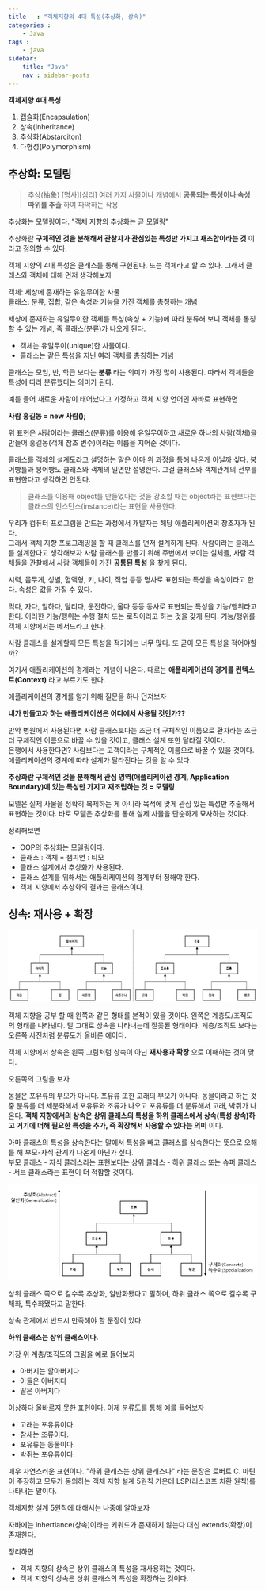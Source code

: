 ```yaml
---
title   : "객체지향의 4대 특성(추상화, 상속)"
categories : 
    - Java
tags : 
    - java
sidebar:
    title: "Java"
    nav : sidebar-posts
---  
```



__객체지향 4대 특성__  
1. 캡슐화(Encapsulation)
2. 상속(Inheritance)
3. 추상화(Abstarciton)
4. 다형성(Polymorphism)

## 추상화: 모델링  

> 추상(抽象) [명사][심리] 여러 가지 사물이나 개념에서 __공통되는 특성이나 속성 따위를 추출__ 하여 파악하는 작용
 

추상화는 모델링이다. "객체 지향의 추상화는 곧 모델링"  

추상화란 __구체적인 것을 분해해서 관찰자가 관심있는 특성만 가지고 재조합이라는 것__ 이라고 정의할 수 있다.  

객체 지향의 4대 특성은 클래스를 통해 구현된다. 또는 객체라고 할 수 있다. 그래서 클래스와 객체에 대해 먼저 생각해보자  

객체: 세상에 존재하는 유일무이한 사물  
클래스: 분류, 집합, 같은 속성과 기능을 가진 객체를 총칭하는 개념  

세상에 존재하는 유일무이한 객체를 특성(속성 + 기능)에 따라 분류해 보니 객체를 통칭할 수 있는 개념, 즉 클래스(분류)가 나오게 된다.  

- 객체는 유일무이(unique)한 사물이다.
- 클래스는 같은 특성을 지닌 여러 객체를 총칭하는 개념

클래스는 모임, 반, 학급 보다는 __분류__ 라는 의미가 가장 많이 사용된다. 따라서 객체들을 특성에 따라 분류했다는 의미가 된다.  

예를 들어 새로운 사람이 태어났다고 가정하고 객체 지향 언어인 자바로 표현하면  

__사람 홍길동 = new 사람();__  

위 표현은 사람이라는 클래스(분류)를 이용해 유일무이하고 새로운 하나의 사람(객체)을 만들어 홍길동(객체 참조 변수)이라는 이름을 지어준 것이다.  

클래스를 객체의 설계도라고 설명하는 말은 아마 위 과정을 통해 나온게 아닐까 싶다. 붕어빵틀과 붕어빵도 클래스와 객체의 일면만 설명한다. 그걸 클래스와 객체관계의 전부를 표현한다고 생각하면 안된다.  

>클래스를 이용해 object를 만들었다는 것을 강조할 때는 object라는 표현보다는 클래스의 인스턴스(instance)라는 표현을 사용한다.


우리가 컴퓨터 프로그램을 만드는 과정에서 개발자는 해당 애플리케이션의 창조자가 된다.  
그래서 객체 지향 프로그래밍을 할 때 클래스를 먼저 설계하게 된다. 사람이라는 클래스를 설계한다고 생각해보자 사람 클래스를 만들기 위해 주변에서 보이는 실체들, 사람 객체들을 관찰해서 사람 객체들이 가진 __공통된 특성__ 을 찾게 된다.  

시력, 몸무게, 성별, 혈액형, 키, 나이, 직업 등등 명사로 표현되는 특성을 속성이라고 한다. 속성은 값을 가질 수 있다.  

먹다, 자다, 일하다, 달리다, 운전하다, 울다 등등 동사로 표현되는 특성을 기능/행위라고 한다. 이러한 기능/행위는 수행 절차 또는 로직이라고 하는 것을 갖게 된다. 기능/행위를 객체 지향에서는 메서드라고 한다.  

사람 클래스를 설계할때 모든 특성을 적기에는 너무 많다. 또 굳이 모든 특성을 적어야할까?  

여기서 애플리케이션의 경계라는 개념이 나온다. 때로는 __애플리케이션의 경계를 컨텍스트(Context)__ 라고 부르기도 한다.  

애플리케이션의 경계를 알기 위해 질문을 하나 던져보자  

__내가 만들고자 하는 애플리케이션은 어디에서 사용될 것인가??__  

만약 병원에서 사용된다면 사람 클래스보다는 조금 더 구체적인 이름으로 환자라는 조금 더 구체적인 이름으로 바꿀 수 있을 것이고, 클래스 설계 또한 달라질 것이다.  
은행에서 사용한다면? 사람보다는 고객이라는 구체적인 이름으로 바꿀 수 있을 것이다. 애플리케이션의 경계에 따라 설계가 달라진다는 것을 알 수 있다.  

__추상화란 구체적인 것을 분해해서 관심 영역(애플리케이션 경계, Application Boundary)에 있는 특성만 가지고 재조립하는 것 = 모델링__  

모델은 실제 사물을 정확히 복제하는 게 아니라 목적에 맞게 관심 있는 특성만 추출해서 표현하는 것이다. 바로 모델은 추상화를 통해 실제 사물을 단순하게 묘사하는 것이다.  

정리해보면  
- OOP의 추상화는 모델링이다.
- 클래스 : 객체 = 챔피언 : 티모
- 클래스 설계에서 추상화가 사용된다.
- 클래스 설계를 위해서는 애플리케이션의 경계부터 정해야 한다.
- 객체 지향에서 추상화의 결과는 클래스이다.

## 상속: 재사용 + 확장  

![intertiance](/assets/img/java/inhertiance1.PNG)  

객체 지향을 공부 할 때 왼쪽과 같은 형태를 본적이 있을 것이다. 왼쪽은 계층도/조직도의 형태를 나타낸다. 말 그대로 상속을 나타내는데 잘못된 형태이다. 계층/조직도 보다는 오른쪽 사진처럼 분류도가 올바른 예이다.  

객체 지향에서 상속은 왼쪽 그림처럼 상속이 아닌 __재사용과 확장__ 으로 이해하는 것이 맞다.  

오른쪽의 그림을 보자  

동물은 포유류의 부모가 아니다. 포유류 또한 고래의 부모가 아니다. 동물이라고 하는 것 중 분류를 더 세분화해서 포유류와 조류가 나오고 포유류를 더 분류해서 고래, 박쥐가 나온다. __객체 지향에서의 상속은 상위 클래스의 특성을 하위 클래스에서 상속(특성 상속)하고 거기에 더해 필요한 특성을 추가, 즉 확장해서 사용할 수 있다는 의미__ 이다.  

아마 클래스의 특성을 상속한다는 말에서 특성을 빼고 클래스를 상속한다는 뜻으로 오해를 해 부모-자식 관계가 나온게 아닌가 싶다.  
부모 클래스 - 자식 클래스라는 표현보다는 상위 클래스 - 하위 클래스 또는 슈퍼 클래스 - 서브 클래스라는 표현이 더 적합할 것이다.  

![inhertiance2](/assets/img/java/inhertiance2.PNG)  

상위 클래스 쪽으로 갈수록 추상화, 일반화됐다고 말하며, 하위 클래스 쪽으로 갈수록 구체화, 특수화됐다고 말한다.  

상속 관계에서 반드시 만족해야 할 문장이 있다.  

__하위 클래스는 상위 클래스이다.__  


가장 위 계층/조직도의 그림을 예로 들어보자  

- 아버지는 할아버지다
- 아들은 아버지다
- 딸은 아버지다

이상하다 올바르지 못한 표현이다. 이제 분류도를 통해 예를 들어보자  

- 고래는 포유류이다.
- 참새는 조류이다.
- 포유류는 동물이다.
- 박쥐는 포유류이다.

매우 자연스러운 표현이다. "하위 클래스는 상위 클래스다" 라는 문장은 로버트 C. 마틴이 주장하고 모두가 동의하는 객체 지향 설계 5원칙 가운데 LSP(리스코프 치환 원칙)를 나타내는 말이다.  

객체지향 설계 5원칙에 대해서는 나중에 알아보자  

자바에는 inhertiance(상속)이라는 키워드가 존재하지 않는다 대신 extends(확장)이 존재한다.  

정리하면  
- 객체 지향의 상속은 상위 클래스의 특성을 재사용하는 것이다.
- 객체 지향의 상속은 상위 클래스의 특성을 확장하는 것이다.